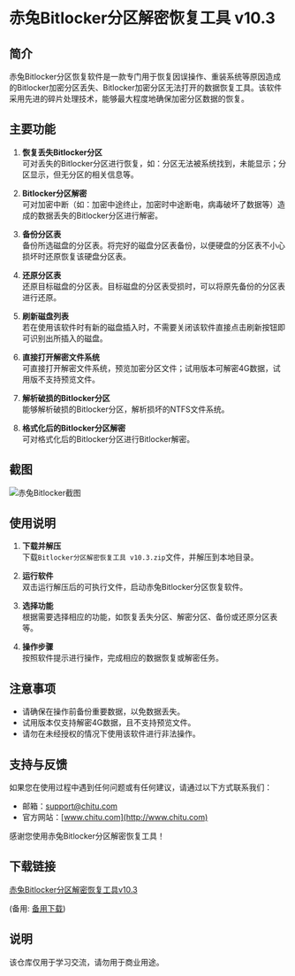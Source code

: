 # 赤兔Bitlocker分区解密恢复工具 v10.3

## 简介

赤兔Bitlocker分区恢复软件是一款专门用于恢复因误操作、重装系统等原因造成的Bitlocker加密分区丢失、Bitlocker加密分区无法打开的数据恢复工具。该软件采用先进的碎片处理技术，能够最大程度地确保加密分区数据的恢复。

## 主要功能

1. **恢复丢失Bitlocker分区**  
   可对丢失的Bitlocker分区进行恢复，如：分区无法被系统找到，未能显示；分区显示，但无分区的相关信息等。

2. **Bitlocker分区解密**  
   可对加密中断（如：加密中途终止，加密时中途断电，病毒破坏了数据等）造成的数据丢失的Bitlocker分区进行解密。

3. **备份分区表**  
   备份所选磁盘的分区表。将完好的磁盘分区表备份，以便硬盘的分区表不小心损坏时还原恢复该硬盘分区表。

4. **还原分区表**  
   还原目标磁盘的分区表。目标磁盘的分区表受损时，可以将原先备份的分区表进行还原。

5. **刷新磁盘列表**  
   若在使用该软件时有新的磁盘插入时，不需要关闭该软件直接点击刷新按钮即可识别出所插入的磁盘。

6. **直接打开解密文件系统**  
   可直接打开解密文件系统，预览加密分区文件；试用版本可解密4G数据，试用版不支持预览文件。

7. **解析破损的Bitlocker分区**  
   能够解析破损的Bitlocker分区，解析损坏的NTFS文件系统。

8. **格式化后的Bitlocker分区解密**  
   可对格式化后的Bitlocker分区进行Bitlocker解密。

## 截图

![赤兔Bitlocker截图](screenshot.png)

## 使用说明

1. **下载并解压**  
   下载`Bitlocker分区解密恢复工具 v10.3.zip`文件，并解压到本地目录。

2. **运行软件**  
   双击运行解压后的可执行文件，启动赤兔Bitlocker分区恢复软件。

3. **选择功能**  
   根据需要选择相应的功能，如恢复丢失分区、解密分区、备份或还原分区表等。

4. **操作步骤**  
   按照软件提示进行操作，完成相应的数据恢复或解密任务。

## 注意事项

- 请确保在操作前备份重要数据，以免数据丢失。
- 试用版本仅支持解密4G数据，且不支持预览文件。
- 请勿在未经授权的情况下使用该软件进行非法操作。

## 支持与反馈

如果您在使用过程中遇到任何问题或有任何建议，请通过以下方式联系我们：

- 邮箱：support@chitu.com
- 官方网站：[www.chitu.com](http://www.chitu.com)

感谢您使用赤兔Bitlocker分区解密恢复工具！

## 下载链接
[赤兔Bitlocker分区解密恢复工具v10.3](https://pan.quark.cn/s/a6f4ca9980e9) 

(备用: [备用下载](https://pan.baidu.com/s/1Q_rzOWnN8xBvPIxZh-pjXQ?pwd=1234))

## 说明

该仓库仅用于学习交流，请勿用于商业用途。
